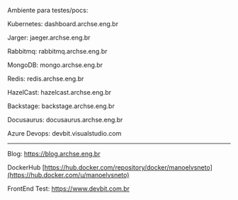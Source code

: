 
Ambiente para testes/pocs:

Kubernetes: dashboard.archse.eng.br

Jarger: jaeger.archse.eng.br

Rabbitmq: rabbitmq.archse.eng.br

MongoDB: mongo.archse.eng.br

Redis: redis.archse.eng.br

HazelCast: hazelcast.archse.eng.br

Backstage: backstage.archse.eng.br

Docusaurus: docusaurus.archse.eng.br

Azure Devops: devbit.visualstudio.com

------------------------------------------------------------------------------------------------------------------------
Blog: https://blog.archse.eng.br

DockerHub  [https://hub.docker.com/repository/docker/manoelvsneto](https://hub.docker.com/u/manoelvsneto)

FrontEnd Test: https://www.devbit.com.br
